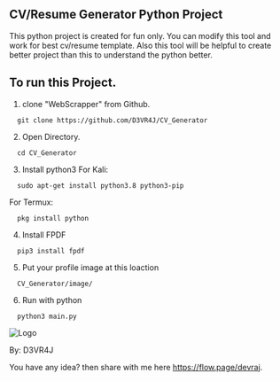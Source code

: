 
## CV/Resume Generator Python Project

This python project is created for fun only. You can modify this tool and work for best cv/resume template. Also this tool will be helpful to create better project than this to understand the python better.

## To run this Project.

1. clone "WebScrapper" from Github.
```http
  git clone https://github.com/D3VR4J/CV_Generator
  ```

2. Open Directory.
```http
  cd CV_Generator
  ```
3. Install python3
For Kali:
```http
  sudo apt-get install python3.8 python3-pip
```
For Termux:
```http
  pkg install python
```
4. Install FPDF
```http
  pip3 install fpdf
```
5. Put your profile image at this loaction
```http
  CV_Generator/image/
```
6. Run with python
```http
  python3 main.py
```

![Logo](https://i.ibb.co/rf5fvxx/D3-VR4-J-cursor.png)

By: D3VR4J

You have any idea? then share with me here https://flow.page/devraj.